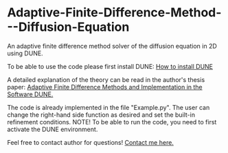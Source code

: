 # Adaptive-Finite-Difference-Method---Diffusion-Equation
An adaptive finite difference method solver of the diffusion equation in 2D using DUNE.


To be able to use the code please first install DUNE:
<a href=https://gitlab.maths.lu.se/dune/installdune#installdune> How to install DUNE </a>

A detailed explanation of the theory can be read in the author's thesis paper:
<a href=http://lup.lub.lu.se/student-papers/record/9178881> Adaptive Finite Difference Methods and Implementation in the Software DUNE. </a>

The code is already implemented in the file "Example.py". The user can change the right-hand side function as desired and set the built-in refinement conditions. NOTE! To be able to run the code, you need to first activate the DUNE environment.

Feel free to contact author for questions! <a href=https://www.linkedin.com/in/krane-dabatos/> Contact me here. </a>
